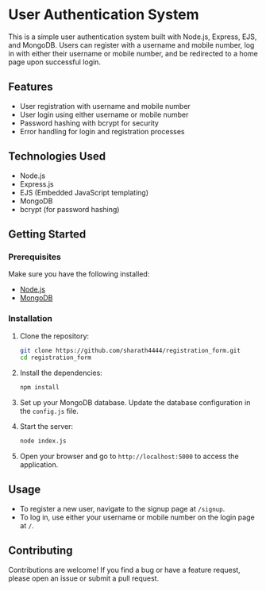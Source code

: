 # User Authentication System

This is a simple user authentication system built with Node.js, Express, EJS, and MongoDB. Users can register with a username and mobile number, log in with either their username or mobile number, and be redirected to a home page upon successful login.

## Features

- User registration with username and mobile number
- User login using either username or mobile number
- Password hashing with bcrypt for security
- Error handling for login and registration processes

## Technologies Used

- Node.js
- Express.js
- EJS (Embedded JavaScript templating)
- MongoDB
- bcrypt (for password hashing)

## Getting Started

### Prerequisites

Make sure you have the following installed:

- [Node.js](https://nodejs.org/)
- [MongoDB](https://www.mongodb.com/try/download/community)

### Installation

1. Clone the repository:

   ```bash
   git clone https://github.com/sharath4444/registration_form.git
   cd registration_form
   ```

2. Install the dependencies:

   ```bash
   npm install
   ```

3. Set up your MongoDB database. Update the database configuration in the `config.js` file.

4. Start the server:

   ```bash
   node index.js
   ```

5. Open your browser and go to `http://localhost:5000` to access the application.

## Usage

- To register a new user, navigate to the signup page at `/signup`.
- To log in, use either your username or mobile number on the login page at `/`.

## Contributing

Contributions are welcome! If you find a bug or have a feature request, please open an issue or submit a pull request.


